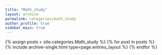 ```yaml
---
title: "Math_study"
layout: archive
permalink: categories/math_study
author_profile: true
sidebar_main: true
---
```



{% assign posts = site.categories.Math_study %}
{% for post in posts %} {% include archive-single.html type=page.entries_layout %} {% endfor %}